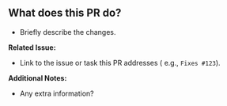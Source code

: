 ## What does this PR do?

- Briefly describe the changes.

**Related Issue:**

- Link to the issue or task this PR addresses ( e.g., `Fixes #123`).

**Additional Notes:**

- Any extra information?
